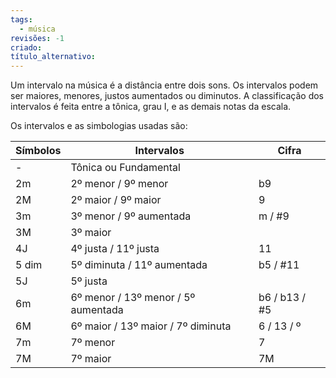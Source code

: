 ```yaml
---
tags:
  - música
revisões: -1
criado: 
título_alternativo:
---
```

Um intervalo na música é a distância entre dois sons. Os intervalos podem ser maiores, menores, justos aumentados ou diminutos. A classificação dos intervalos é feita entre a tônica, grau I,  e as demais notas da escala. 

Os intervalos e as simbologias usadas são:

| Símbolos | Intervalos                          | Cifra         |
| -------- | ----------------------------------- | ------------- |
| -        | Tônica ou Fundamental               |               |
| 2m       | 2º menor / 9º menor                 | b9            |
| 2M       | 2º maior / 9º maior                 | 9             |
| 3m       | 3º menor / 9º aumentada             | m / #9        |
| 3M       | 3º maior                            |               |
| 4J       | 4º justa / 11º justa                | 11            |
| 5 dim    | 5º diminuta / 11º aumentada         | b5 / #11      |
| 5J       | 5º justa                            |               |
| 6m       | 6º menor / 13º menor / 5º aumentada | b6 / b13 / #5 |
| 6M       | 6º maior / 13º maior / 7º diminuta  | 6 / 13 / º    |
| 7m       | 7º menor                            | 7             |
| 7M       | 7º maior                            | 7M            |
